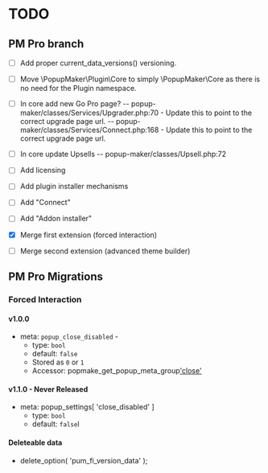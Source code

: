 # TODO
  
## PM Pro branch

- [ ] Add proper current_data_versions() versioning.

- [ ] Move \PopupMaker\Plugin\Core to simply \PopupMaker\Core as there is no need for the Plugin namespace.

- [ ] In core add new Go Pro page?
  -- popup-maker/classes/Services/Upgrader.php:70 - Update this to point to the correct upgrade page url.
  -- popup-maker/classes/Services/Connect.php:168 - Update this to point to the correct upgrade page url.

- [ ] In core update Upsells
  -- popup-maker/classes/Upsell.php:72

- [ ] Add licensing
- [ ] Add plugin installer mechanisms
- [ ] Add "Connect"
- [ ] Add "Addon installer"
- [x] Merge first extension (forced interaction)
- [ ] Merge second extension (advanced theme builder)

## PM Pro Migrations

### Forced Interaction

#### v1.0.0

- meta: `popup_close_disabled` -
  - type: `bool`
  - default: `false`
  - Stored as `0` or `1`
  - Accessor: popmake_get_popup_meta_group['close']('disabled')

#### v1.1.0 - Never Released

- meta: popup_settings[ 'close_disabled' ]
  - type: `bool`
  - default: `false`l

#### Deleteable data

- delete_option( 'pum_fi_version_data' );
